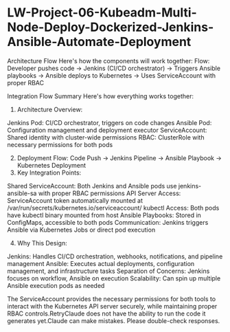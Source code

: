 # LW-Project-06-Kubeadm-Multi-Node-Deploy-Dockerized-Jenkins-Ansible-Automate-Deployment

Architecture Flow
Here's how the components will work together:
Flow: Developer pushes code → Jenkins (CI/CD orchestrator) → Triggers Ansible playbooks → Ansible deploys to Kubernetes → Uses ServiceAccount with proper RBAC

Integration Flow Summary
Here's how everything works together:
1. Architecture Overview:

Jenkins Pod: CI/CD orchestrator, triggers on code changes
Ansible Pod: Configuration management and deployment executor
ServiceAccount: Shared identity with cluster-wide permissions
RBAC: ClusterRole with necessary permissions for both pods

2. Deployment Flow:
Code Push → Jenkins Pipeline → Ansible Playbook → Kubernetes Deployment
3. Key Integration Points:

Shared ServiceAccount: Both Jenkins and Ansible pods use jenkins-ansible-sa with proper RBAC permissions
API Server Access: ServiceAccount token automatically mounted at /var/run/secrets/kubernetes.io/serviceaccount/
kubectl Access: Both pods have kubectl binary mounted from host
Ansible Playbooks: Stored in ConfigMaps, accessible to both pods
Communication: Jenkins triggers Ansible via Kubernetes Jobs or direct pod execution

4. Why This Design:

Jenkins: Handles CI/CD orchestration, webhooks, notifications, and pipeline management
Ansible: Executes actual deployments, configuration management, and infrastructure tasks
Separation of Concerns: Jenkins focuses on workflow, Ansible on execution
Scalability: Can spin up multiple Ansible execution pods as needed

The ServiceAccount provides the necessary permissions for both tools to interact with the Kubernetes API server securely, while maintaining proper RBAC controls.RetryClaude does not have the ability to run the code it generates yet.Claude can make mistakes. Please double-check responses.